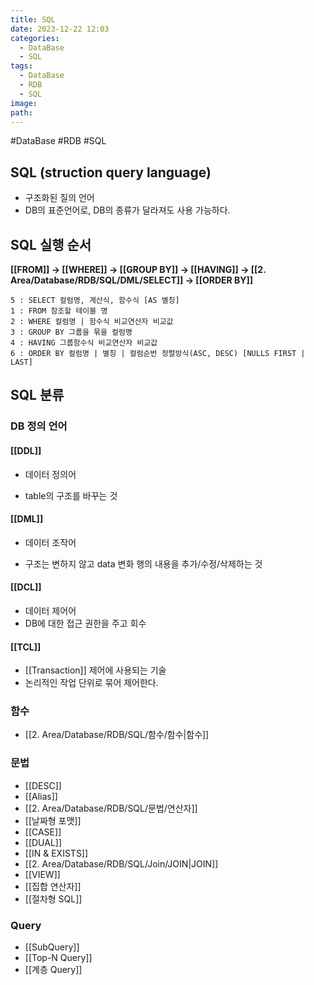 ```yaml
---
title: SQL
date: 2023-12-22 12:03
categories:
  - DataBase
  - SQL
tags:
  - DataBase
  - RDB
  - SQL
image: 
path:
---
```

#DataBase #RDB #SQL 

## SQL (struction query language)

- 구조화된 질의 언어
- DB의 표준언어로, DB의 종류가 달라져도 사용 가능하다.

## SQL 실행 순서
**[[FROM]] → [[WHERE]] → [[GROUP BY]] → [[HAVING]] → [[2. Area/Database/RDB/SQL/DML/SELECT]] → [[ORDER BY]]**
```
5 : SELECT 컬럼명, 계산식, 함수식 [AS 별칭]
1 : FROM 참조할 테이블 명
2 : WHERE 컬럼명 | 함수식 비교연산자 비교값
3 : GROUP BY 그룹을 묶을 컬럼명
4 : HAVING 그룹함수식 비교연산자 비교값
6 : ORDER BY 컬럼명 | 별칭 | 컬럼순번 정렬방식(ASC, DESC) [NULLS FIRST | LAST]
```

## SQL 분류
### DB 정의 언어
#### [[DDL]]
+ 데이터 정의어
- table의 구조를 바꾸는 것

#### [[DML]]
+ 데이터 조작어
- 구조는 변하지 않고 data 변화 행의 내용을 추가/수정/삭제하는 것

#### [[DCL]]
+ 데이터 제어어
+ DB에 대한 접근 권한을 주고 회수

#### [[TCL]]
+ [[Transaction]] 제어에 사용되는 기술
+ 논리적인 작업 단위로 묶어 제어한다.

### 함수
+ [[2. Area/Database/RDB/SQL/함수/함수|함수]]

### 문법
+ [[DESC]]
+ [[Alias]]
+ [[2. Area/Database/RDB/SQL/문법/연산자]]
+ [[날짜형 포맷]]
+ [[CASE]]
+ [[DUAL]]
+ [[IN & EXISTS]]
+ [[2. Area/Database/RDB/SQL/Join/JOIN|JOIN]]
+ [[VIEW]]
+ [[집합 연산자]]
+ [[절차형 SQL]]
### Query
+ [[SubQuery]]
+ [[Top-N Query]]
+ [[계층 Query]]
